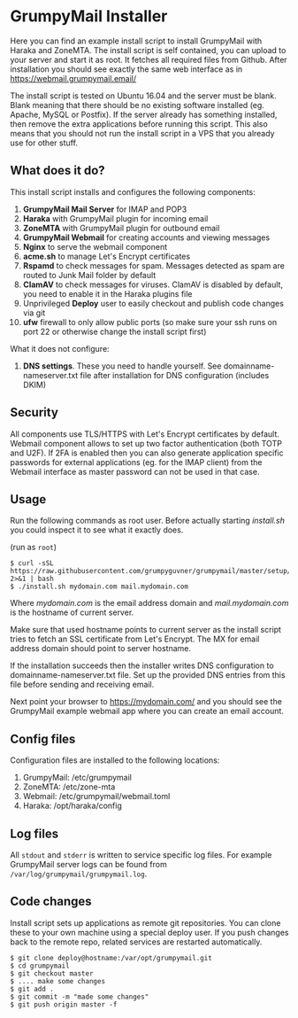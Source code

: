 # GrumpyMail Installer

Here you can find an example install script to install GrumpyMail with Haraka and ZoneMTA. The install script is self contained, you can upload to your server and start it as root. It fetches all required files from Github. After installation you should see exactly the same web interface as in https://webmail.grumpymail.email/

The install script is tested on Ubuntu 16.04 and the server must be blank. Blank meaning that there should be no existing software installed (eg. Apache, MySQL or Postfix). If the server already has something installed, then remove the extra applications before running this script. This also means that you should not run the install script in a VPS that you already use for other stuff.

## What does it do?

This install script installs and configures the following components:

1.  **GrumpyMail Mail Server** for IMAP and POP3
2.  **Haraka** with GrumpyMail plugin for incoming email
3.  **ZoneMTA** with GrumpyMail plugin for outbound email
4.  **GrumpyMail Webmail** for creating accounts and viewing messages
5.  **Nginx** to serve the webmail component
6.  **acme.sh** to manage Let's Encrypt certificates
7.  **Rspamd** to check messages for spam. Messages detected as spam are routed to Junk Mail folder by default
8.  **ClamAV** to check messages for viruses. ClamAV is disabled by default, you need to enable it in the Haraka plugins file
9.  Unprivileged **Deploy** user to easily checkout and publish code changes via git
10. **ufw** firewall to only allow public ports (so make sure your ssh runs on port 22 or otherwise change the install script first)

What it does not configure:

1.  **DNS settings**. These you need to handle yourself. See domainname-nameserver.txt file after installation for DNS configuration (includes DKIM)

## Security

All components use TLS/HTTPS with Let's Encrypt certificates by default. Webmail component allows to set up two factor authentication (both TOTP and U2F). If 2FA is enabled then you can also generate application specific passwords for external applications (eg. for the IMAP client) from the Webmail interface as master password can not be used in that case.

## Usage

Run the following commands as root user. Before actually starting _install.sh_ you could inspect it to see what it exactly does.

(run as `root`)

    $ curl -sSL https://raw.githubusercontent.com/grumpyguvner/grumpymail/master/setup/get_install.sh 2>&1 | bash
    $ ./install.sh mydomain.com mail.mydomain.com

Where _mydomain.com_ is the email address domain and _mail.mydomain.com_ is the hostname of current server.

Make sure that used hostname points to current server as the install script tries to fetch an SSL certificate from Let's Encrypt. The MX for email address domain should point to server hostname.

If the installation succeeds then the installer writes DNS configuration to domainname-nameserver.txt file. Set up the provided DNS entries from this file before sending and receiving email.

Next point your browser to https://mydomain.com/ and you should see the GrumpyMail example webmail app where you can create an email account.

## Config files

Configuration files are installed to the following locations:

1.  GrumpyMail: /etc/grumpymail
2.  ZoneMTA: /etc/zone-mta
3.  Webmail: /etc/grumpymail/webmail.toml
4.  Haraka: /opt/haraka/config

## Log files

All `stdout` and `stderr` is written to service specific log files. For example GrumpyMail server logs can be found from `/var/log/grumpymail/grumpymail.log`.

## Code changes

Install script sets up applications as remote git repositories. You can clone these to your own machine using a special deploy user. If you push changes back to the remote repo, related services are restarted automatically.

```
$ git clone deploy@hostname:/var/opt/grumpymail.git
$ cd grumpymail
$ git checkout master
$ .... make some changes
$ git add .
$ git commit -m "made some changes"
$ git push origin master -f
```
